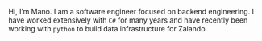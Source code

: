 Hi, I’m Mano. I am a software engineer focused on backend engineering. 
I have worked extensively with `C#` for many years and have recently been working with `python` to build data infrastructure for Zalando. 
